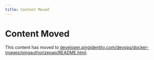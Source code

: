 ```yaml
---
title: Content Moved
---
```

# Content Moved

This content has moved to [developer.pingidentity.com/devops/docker-images/pingauthorizepap/README.html](https://developer.pingidentity.com/devops/docker-images/pingauthorizepap/README.html).
